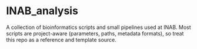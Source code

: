 # INAB_analysis

A collection of bioinformatics scripts and small pipelines used at INAB.
Most scripts are project-aware (parameters, paths, metadata formats), so treat this repo as a reference and template source.
